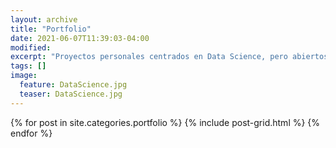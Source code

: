 ```yaml
---
layout: archive
title: "Portfolio"
date: 2021-06-07T11:39:03-04:00
modified:
excerpt: "Proyectos personales centrados en Data Science, pero abiertos a nuevos campos"
tags: []
image: 
  feature: DataScience.jpg
  teaser: DataScience.jpg
---
```


<div class="tiles">
{% for post in site.categories.portfolio %}
  {% include post-grid.html %}
{% endfor %}
</div><!-- /.tiles -->

